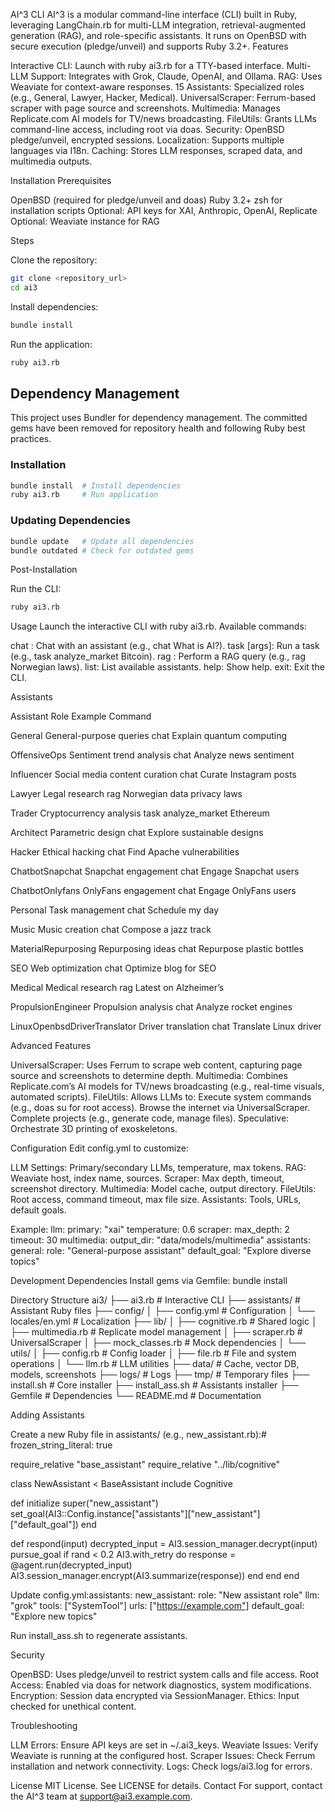 AI^3 CLI
AI^3 is a modular command-line interface (CLI) built in Ruby,
leveraging LangChain.rb for multi-LLM integration,
retrieval-augmented generation (RAG),
and role-specific assistants. It runs on OpenBSD with secure execution (pledge/unveil) and supports Ruby 3.2+.
Features

Interactive CLI: Launch with ruby ai3.rb for a TTY-based interface.
Multi-LLM Support: Integrates with Grok, Claude, OpenAI, and Ollama.
RAG: Uses Weaviate for context-aware responses.
15 Assistants: Specialized roles (e.g., General, Lawyer, Hacker, Medical).
UniversalScraper: Ferrum-based scraper with page source and screenshots.
Multimedia: Manages Replicate.com AI models for TV/news broadcasting.
FileUtils: Grants LLMs command-line access, including root via doas.
Security: OpenBSD pledge/unveil, encrypted sessions.
Localization: Supports multiple languages via I18n.
Caching: Stores LLM responses, scraped data, and multimedia outputs.

Installation
Prerequisites

OpenBSD (required for pledge/unveil and doas)
Ruby 3.2+
zsh for installation scripts
Optional: API keys for XAI, Anthropic, OpenAI, Replicate
Optional: Weaviate instance for RAG

Steps

Clone the repository:
```bash
git clone <repository_url>
cd ai3
```

Install dependencies:
```bash
bundle install
```

Run the application:
```bash
ruby ai3.rb
```

## Dependency Management

This project uses Bundler for dependency management. The committed gems have been removed for repository health and following Ruby best practices.

### Installation
```bash
bundle install  # Install dependencies
ruby ai3.rb     # Run application
```

### Updating Dependencies
```bash
bundle update   # Update all dependencies
bundle outdated # Check for outdated gems
```

Post-Installation

Run the CLI:
```bash
ruby ai3.rb
```



Usage
Launch the interactive CLI with ruby ai3.rb. Available commands:

chat <query>: Chat with an assistant (e.g., chat What is AI?).
task <name> [args]: Run a task (e.g., task analyze_market Bitcoin).
rag <query>: Perform a RAG query (e.g., rag Norwegian laws).
list: List available assistants.
help: Show help.
exit: Exit the CLI.

Assistants



Assistant
Role
Example Command



General
General-purpose queries
chat Explain quantum computing


OffensiveOps
Sentiment trend analysis
chat Analyze news sentiment


Influencer
Social media content curation
chat Curate Instagram posts


Lawyer
Legal research
rag Norwegian data privacy laws


Trader
Cryptocurrency analysis
task analyze_market Ethereum


Architect
Parametric design
chat Explore sustainable designs


Hacker
Ethical hacking
chat Find Apache vulnerabilities


ChatbotSnapchat
Snapchat engagement
chat Engage Snapchat users


ChatbotOnlyfans
OnlyFans engagement
chat Engage OnlyFans users


Personal
Task management
chat Schedule my day


Music
Music creation
chat Compose a jazz track


MaterialRepurposing
Repurposing ideas
chat Repurpose plastic bottles


SEO
Web optimization
chat Optimize blog for SEO


Medical
Medical research
rag Latest on Alzheimer’s


PropulsionEngineer
Propulsion analysis
chat Analyze rocket engines


LinuxOpenbsdDriverTranslator
Driver translation
chat Translate Linux driver


Advanced Features

UniversalScraper: Uses Ferrum to scrape web content, capturing page source and screenshots to determine depth.
Multimedia: Combines Replicate.com’s AI models for TV/news broadcasting (e.g., real-time visuals, automated scripts).
FileUtils: Allows LLMs to:
Execute system commands (e.g., doas su for root access).
Browse the internet via UniversalScraper.
Complete projects (e.g., generate code, manage files).
Speculative: Orchestrate 3D printing of exoskeletons.



Configuration
Edit config.yml to customize:

LLM Settings: Primary/secondary LLMs, temperature, max tokens.
RAG: Weaviate host, index name, sources.
Scraper: Max depth, timeout, screenshot directory.
Multimedia: Model cache, output directory.
FileUtils: Root access, command timeout, max file size.
Assistants: Tools, URLs, default goals.

Example:
llm:
  primary: "xai"
  temperature: 0.6
scraper:
  max_depth: 2
  timeout: 30
multimedia:
  output_dir: "data/models/multimedia"
assistants:
  general:
    role: "General-purpose assistant"
    default_goal: "Explore diverse topics"

Development
Dependencies
Install gems via Gemfile:
bundle install

Directory Structure
ai3/
├── ai3.rb                # Interactive CLI
├── assistants/           # Assistant Ruby files
├── config/
│   ├── config.yml        # Configuration
│   └── locales/en.yml    # Localization
├── lib/
│   ├── cognitive.rb      # Shared logic
│   ├── multimedia.rb     # Replicate model management
│   ├── scraper.rb        # UniversalScraper
│   ├── mock_classes.rb   # Mock dependencies
│   └── utils/
│       ├── config.rb     # Config loader
│       ├── file.rb       # File and system operations
│       └── llm.rb        # LLM utilities
├── data/                 # Cache, vector DB, models, screenshots
├── logs/                 # Logs
├── tmp/                  # Temporary files
├── install.sh            # Core installer
├── install_ass.sh        # Assistants installer
├── Gemfile               # Dependencies
└── README.md             # Documentation

Adding Assistants

Create a new Ruby file in assistants/ (e.g., new_assistant.rb):# frozen_string_literal: true

require_relative "base_assistant"
require_relative "../lib/cognitive"

class NewAssistant < BaseAssistant
  include Cognitive

  def initialize
    super("new_assistant")
    set_goal(AI3::Config.instance["assistants"]["new_assistant"]["default_goal"])
  end

  def respond(input)
    decrypted_input = AI3.session_manager.decrypt(input)
    pursue_goal if rand < 0.2
    AI3.with_retry do
      response = @agent.run(decrypted_input)
      AI3.session_manager.encrypt(AI3.summarize(response))
    end
  end
end


Update config.yml:assistants:
  new_assistant:
    role: "New assistant role"
    llm: "grok"
    tools: ["SystemTool"]
    urls: ["https://example.com"]
    default_goal: "Explore new topics"


Run install_ass.sh to regenerate assistants.

Security

OpenBSD: Uses pledge/unveil to restrict system calls and file access.
Root Access: Enabled via doas for network diagnostics, system modifications.
Encryption: Session data encrypted via SessionManager.
Ethics: Input checked for unethical content.

Troubleshooting

LLM Errors: Ensure API keys are set in ~/.ai3_keys.
Weaviate Issues: Verify Weaviate is running at the configured host.
Scraper Issues: Check Ferrum installation and network connectivity.
Logs: Check logs/ai3.log for errors.

License
MIT License. See LICENSE for details.
Contact
For support, contact the AI^3 team at support@ai3.example.com.